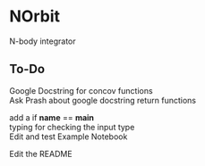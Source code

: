 # NOrbit
N-body integrator

## To-Do
Google Docstring for concov functions \
Ask Prash about google docstring return functions 

add a if __name__ == __main__ \
typing for checking the input type \
Edit and test Example Notebook

Edit the README
